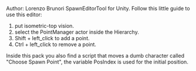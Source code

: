 Author: Lorenzo Brunori
SpawnEditorTool for Unity.
Follow this little guide to use this editor:
1) put isometric-top vision.
2) select the PointManager actor inside the Hierarchy.
3) Shift + left_click to add a point.
4) Ctrl + left_click to remove a point.


Inside this pack you also find a script that moves a dumb character called "Choose Spawn Point", the variable PosIndex is used for the initial position.
